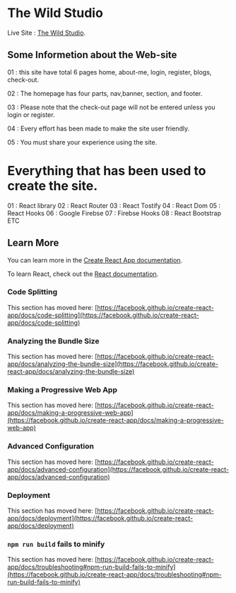 # The Wild Studio

Live Site : [The Wild Studio](https://the-forest-studio.firebaseapp.com/).

## Some Informetion about the Web-site
01 : this site have total 6 pages home, about-me, login, register, blogs, check-out.

02 : The homepage has four parts, nav,banner, section, and footer.

03 : Please note that the check-out page will not be entered unless you login or register.

04 : Every effort has been made to make the site user friendly.

05 : You must share your experience using the site.

# Everything that has been used to create the site.
01 : React library
02 : React Router
03 : React Tostify
04 : React Dom
05 : React Hooks
06 : Google Firebse
07 : Firebse Hooks
08 : React Bootstrap ETC






## Learn More

You can learn more in the [Create React App documentation](https://facebook.github.io/create-react-app/docs/getting-started).

To learn React, check out the [React documentation](https://reactjs.org/).

### Code Splitting

This section has moved here: [https://facebook.github.io/create-react-app/docs/code-splitting](https://facebook.github.io/create-react-app/docs/code-splitting)

### Analyzing the Bundle Size

This section has moved here: [https://facebook.github.io/create-react-app/docs/analyzing-the-bundle-size](https://facebook.github.io/create-react-app/docs/analyzing-the-bundle-size)

### Making a Progressive Web App

This section has moved here: [https://facebook.github.io/create-react-app/docs/making-a-progressive-web-app](https://facebook.github.io/create-react-app/docs/making-a-progressive-web-app)

### Advanced Configuration

This section has moved here: [https://facebook.github.io/create-react-app/docs/advanced-configuration](https://facebook.github.io/create-react-app/docs/advanced-configuration)

### Deployment

This section has moved here: [https://facebook.github.io/create-react-app/docs/deployment](https://facebook.github.io/create-react-app/docs/deployment)

### `npm run build` fails to minify

This section has moved here: [https://facebook.github.io/create-react-app/docs/troubleshooting#npm-run-build-fails-to-minify](https://facebook.github.io/create-react-app/docs/troubleshooting#npm-run-build-fails-to-minify)
